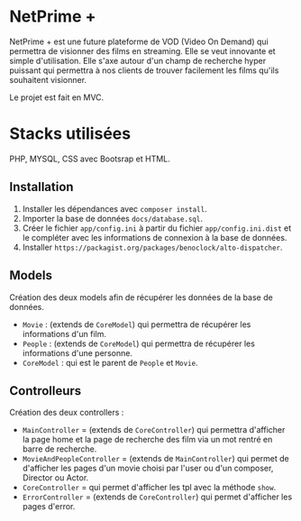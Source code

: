 
# NetPrime +

NetPrime + est une future plateforme de VOD (Video On Demand) qui permettra de visionner des films en streaming. Elle se veut innovante et simple d'utilisation.
Elle s'axe autour d'un champ de recherche hyper puissant qui permettra à nos clients de trouver facilement les films qu'ils souhaitent visionner.

Le projet est fait en MVC.

# Stacks utilisées  

PHP, MYSQL, CSS avec Bootsrap et HTML.

## Installation

1. Installer les dépendances avec `composer install`.
2. Importer la base de données `docs/database.sql`.
3. Créer le fichier `app/config.ini` à partir du fichier `app/config.ini.dist` et le compléter avec les informations de connexion à la base de données.
4. Installer `https://packagist.org/packages/benoclock/alto-dispatcher`.


## Models

Création des deux models afin de récupérer les données de la base de données.

- `Movie` : (extends de `CoreModel`) qui permettra de récupérer les informations d'un film.
- `People` : (extends de `CoreModel`) qui permettra de récupérer les informations d'une personne.
- `CoreModel` : qui est le parent de `People` et `Movie`.

## Controlleurs

Création des deux controllers : 

- `MainController` = (extends de `CoreController`) qui permettra d'afficher la page home et la page de recherche des film via un mot rentré en barre de recherche.
- `MovieAndPeopleController` = (extends de `MainController`) qui permet de d'afficher les pages d'un movie choisi par l'user ou d'un composer, Director ou Actor.
- `CoreController` = qui permet d'afficher les tpl avec la méthode `show`.
- `ErrorController` = (extends de `CoreController`) qui permet d'afficher les pages d'error.
